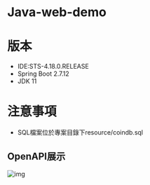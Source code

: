 # Java-web-demo

# 版本
* IDE:STS-4.18.0.RELEASE
* Spring Boot 2.7.12
* JDK 11

# 注意事項
* SQL檔案位於專案目錄下resource/coindb.sql

## OpenAPI展示
![img](https://github.com/jerome1103/java-web/assets/87421348/5798a71f-853b-451c-935a-94fd1c0d2d43)

